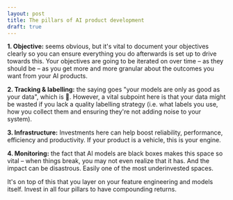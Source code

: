 ```yaml
---
layout: post
title: The pillars of AI product development
draft: true
---
```

**1. Objective:** seems obvious, but it's vital to document your objectives clearly so you can ensure everything you do afterwards is set up to drive towards this. Your objectives are going to be iterated on over time – as they should be – as you get more and more granular about the outcomes you want from your AI products.

**2. Tracking & labelling:** the saying goes "your models are only as good as your data", which is 💯. However, a vital subpoint here is that your data might be wasted if you lack a quality labelling strategy (i.e. what labels you use, how you collect them and ensuring they're not adding noise to your system).

**3. Infrastructure:** Investments here can help boost reliability, performance, efficiency and productivity. If your product is a vehicle, this is your engine.

**4. Monitoring:** the fact that AI models are black boxes makes this space so vital – when things break, you may not even realize that it has. And the impact can be disastrous. Easily one of the most underinvested spaces.

It's on top of this that you layer on your feature engineering and models itself. Invest in all four pillars to have compounding returns. 
